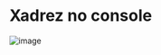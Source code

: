 # Xadrez no console



![image](https://github.com/JoaoVictorArantes/XadrezConsole/assets/80133673/61371fd9-9829-47f2-bdd6-3bf8a3a6a5f0)
